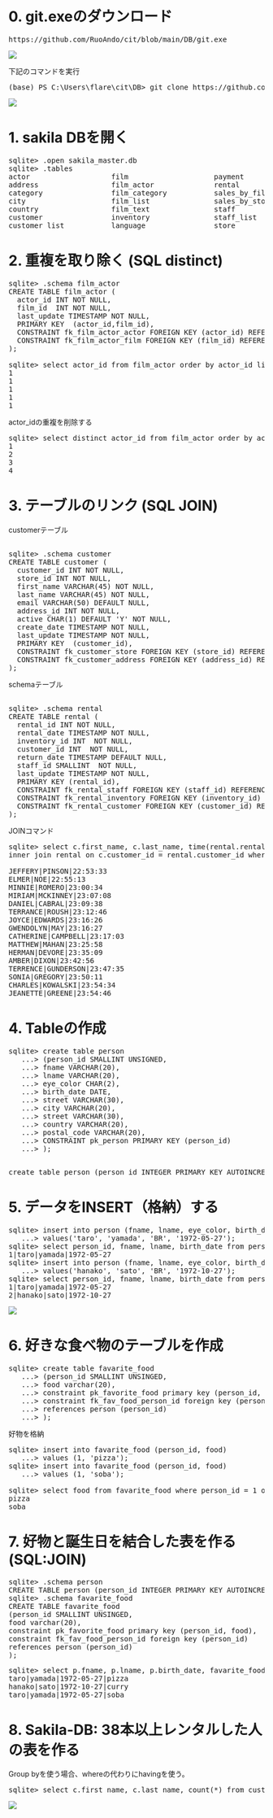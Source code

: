# 0. git.exeのダウンロード

<pre>
https://github.com/RuoAndo/cit/blob/main/DB/git.exe
</pre>

<img src="git-exe.png">

下記のコマンドを実行
<pre>
(base) PS C:\Users\flare\cit\DB> git clone https://github.com/RuoAndo/cit.git
</pre>

<img src="git-clone.png">

# 1. sakila DBを開く

<pre>
sqlite> .open sakila_master.db
sqlite> .tables
actor                   film                    payment
address                 film_actor              rental
category                film_category           sales_by_film_category
city                    film_list               sales_by_store
country                 film_text               staff
customer                inventory               staff_list
customer_list           language                store
</pre>

# 2. 重複を取り除く (SQL distinct)

<pre>
sqlite> .schema film_actor
CREATE TABLE film_actor (
  actor_id INT NOT NULL,
  film_id  INT NOT NULL,
  last_update TIMESTAMP NOT NULL,
  PRIMARY KEY  (actor_id,film_id),
  CONSTRAINT fk_film_actor_actor FOREIGN KEY (actor_id) REFERENCES actor (actor_id) ON DELETE NO ACTION ON UPDATE CASCADE,
  CONSTRAINT fk_film_actor_film FOREIGN KEY (film_id) REFERENCES film (film_id) ON DELETE NO ACTION ON UPDATE CASCADE
);

sqlite> select actor_id from film_actor order by actor_id limit 5;
1
1
1
1
1
</pre>

actor_idの重複を削除する

<pre>
sqlite> select distinct actor_id from film_actor order by actor_id limit 5;
1
2
3
4
</pre>

# 3. テーブルのリンク (SQL JOIN)

customerテーブル
<pre> 
sqlite> .schema customer
CREATE TABLE customer (
  customer_id INT NOT NULL,
  store_id INT NOT NULL,
  first_name VARCHAR(45) NOT NULL,
  last_name VARCHAR(45) NOT NULL,
  email VARCHAR(50) DEFAULT NULL,
  address_id INT NOT NULL,
  active CHAR(1) DEFAULT 'Y' NOT NULL,
  create_date TIMESTAMP NOT NULL,
  last_update TIMESTAMP NOT NULL,
  PRIMARY KEY  (customer_id),
  CONSTRAINT fk_customer_store FOREIGN KEY (store_id) REFERENCES store (store_id) ON DELETE NO ACTION ON UPDATE CASCADE,
  CONSTRAINT fk_customer_address FOREIGN KEY (address_id) REFERENCES address (address_id) ON DELETE NO ACTION ON UPDATE CASCADE
);
</pre>

schemaテーブル
<pre> 
sqlite> .schema rental
CREATE TABLE rental (
  rental_id INT NOT NULL,
  rental_date TIMESTAMP NOT NULL,
  inventory_id INT  NOT NULL,
  customer_id INT  NOT NULL,
  return_date TIMESTAMP DEFAULT NULL,
  staff_id SMALLINT  NOT NULL,
  last_update TIMESTAMP NOT NULL,
  PRIMARY KEY (rental_id),
  CONSTRAINT fk_rental_staff FOREIGN KEY (staff_id) REFERENCES staff (staff_id) ,
  CONSTRAINT fk_rental_inventory FOREIGN KEY (inventory_id) REFERENCES inventory (inventory_id) ,
  CONSTRAINT fk_rental_customer FOREIGN KEY (customer_id) REFERENCES customer (customer_id)
);
</pre>

JOINコマンド
<pre>
sqlite> select c.first_name, c.last_name, time(rental.rental_date) rental_time from customer c 
inner join rental on c.customer_id = rental.customer_id where date(rental.rental_date) = '2005-06-14';

JEFFERY|PINSON|22:53:33
ELMER|NOE|22:55:13
MINNIE|ROMERO|23:00:34
MIRIAM|MCKINNEY|23:07:08
DANIEL|CABRAL|23:09:38
TERRANCE|ROUSH|23:12:46
JOYCE|EDWARDS|23:16:26
GWENDOLYN|MAY|23:16:27
CATHERINE|CAMPBELL|23:17:03
MATTHEW|MAHAN|23:25:58
HERMAN|DEVORE|23:35:09
AMBER|DIXON|23:42:56
TERRENCE|GUNDERSON|23:47:35
SONIA|GREGORY|23:50:11
CHARLES|KOWALSKI|23:54:34
JEANETTE|GREENE|23:54:46
</pre>

# 4. Tableの作成

<pre>
sqlite> create table person
   ...> (person_id SMALLINT UNSIGNED,
   ...> fname VARCHAR(20),
   ...> lname VARCHAR(20),
   ...> eye_color CHAR(2),
   ...> birth_date DATE,
   ...> street VARCHAR(30),
   ...> city VARCHAR(20),
   ...> street VARCHAR(30),
   ...> country VARCHAR(20),
   ...> postal_code VARCHAR(20),
   ...> CONSTRAINT pk_person PRIMARY KEY (person_id)
   ...> );
 </pre>

<pre>
create table person (person_id INTEGER PRIMARY KEY AUTOINCREMENT, fname VARCHAR(20), lname VARCHAR(20), eye_color CHAR(2), birth_date DATE, street VARCHAR(30), city VARCHAR(20), state VARCHAR(30), country VARCHAR(20), postal_code VARCHAR(20));
</pre>

# 5. データをINSERT（格納）する
<pre>
sqlite> insert into person (fname, lname, eye_color, birth_date)
   ...> values('taro', 'yamada', 'BR', '1972-05-27');
sqlite> select person_id, fname, lname, birth_date from person;
1|taro|yamada|1972-05-27
sqlite> insert into person (fname, lname, eye_color, birth_date)
   ...> values('hanako', 'sato', 'BR', '1972-10-27');
sqlite> select person_id, fname, lname, birth_date from person;
1|taro|yamada|1972-05-27
2|hanako|sato|1972-10-27
</pre>

<img src="insert.png">

# 6. 好きな食べ物のテーブルを作成

<pre>
sqlite> create table favarite_food
   ...> (person_id SMALLINT UNSINGED,
   ...> food varchar(20),
   ...> constraint pk_favorite_food primary key (person_id, food),
   ...> constraint fk_fav_food_person_id foreign key (person_id)
   ...> references person (person_id)
   ...> );
</pre>

好物を格納
<pre>
sqlite> insert into favarite_food (person_id, food)
   ...> values (1, 'pizza');
sqlite> insert into favarite_food (person_id, food)
   ...> values (1, 'soba');
   
sqlite> select food from favarite_food where person_id = 1 order by food;
pizza
soba
</pre>

# 7. 好物と誕生日を結合した表を作る (SQL:JOIN)

<pre>
sqlite> .schema person
CREATE TABLE person (person_id INTEGER PRIMARY KEY AUTOINCREMENT, fname VARCHAR(20), lname VARCHAR(20), eye_color CHAR(2), birth_date DATE, street VARCHAR(30), city VARCHAR(20), state VARCHAR(30), country VARCHAR(20), postal_code VARCHAR(20));
sqlite> .schema favarite_food
CREATE TABLE favarite_food
(person_id SMALLINT UNSINGED,
food varchar(20),
constraint pk_favorite_food primary key (person_id, food),
constraint fk_fav_food_person_id foreign key (person_id)
references person (person_id)
);
</pre>

<pre>
sqlite> select p.fname, p.lname, p.birth_date, favarite_food.food from person p inner join favarite_food on p.person_id = favarite_food.person_id;
taro|yamada|1972-05-27|pizza
hanako|sato|1972-10-27|curry
taro|yamada|1972-05-27|soba
</pre>

# 8. Sakila-DB: 38本以上レンタルした人の表を作る

Group byを使う場合、whereの代わりにhavingを使う。

<pre>
sqlite> select c.first_name, c.last_name, count(*) from customer c inner join rental r on c.customer_id = r.customer_id group by c.first_name, c.last_name having count(*) >=38;
</pre>

<img src="rental.png">




